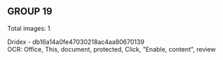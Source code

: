 ## GROUP 19
Total images: 1  

Dridex - db16a14a0fe47030218ac4aa80670139  
OCR: Office, This, document, protected, Click, "Enable, content", review  

